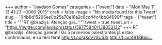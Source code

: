 
+++
author = "Jaydson Gomes"
categories = ["tweet"]
date = "Mon May 11 13:41:23 +0000 2015"
draft = false
image = "No media found for this Tweet"
slug = "04b8d15296ee0b25e70e16a2c6cc44c4bb84699f"
tags = ["tweet"]
title = """RT @braziljs: Atenção gal..."""
tweet = true
tweet_url = "https://twitter.com/jaydson/status/597758401138053122"
+++
RT @braziljs: Atenção galera!!! Os 5 primeiros palestrantes já estão confirmados, e só tem fera!
http://t.co/gXcV2SU53r http://t.co/4B18Bbo…
